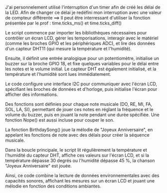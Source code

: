 J'ai personnelement utilisé l'interruption d'un timer afin de créé les délai de la LED. Afin de changer ce délai je redéfini mon interruption avec une valeur de compteur différente 
  ==> Il peut être interressant d'utiliser la fonction présentée par le prof : time.ticks_ms() et time.ticks_diff()


Le script commence par importer les bibliothèques nécessaires pour contrôler un écran LCD, gérer les temporisations, interagir avec le matériel (comme les broches GPIO et les périphériques ADC), et lire des données d'un capteur DHT11 (qui mesure la température et l'humidité).

Ensuite, il définit une entrée analogique pour un potentiomètre, initialise un buzzer sur la broche GPIO 18, et fixe quelques variables pour le délai entre les notes et le volume initial. Le capteur DHT est également initialisé, et la température et l'humidité sont lues immédiatement.

Le code configure une interface I2C pour communiquer avec l'écran LCD, spécifiant les broches de données et d'horloge, puis initialise l'écran pour afficher des informations.

Des fonctions sont définies pour chaque note musicale (DO, RE, MI, FA, SOL, LA, SI), permettant de jouer ces notes en réglant la fréquence et le volume du buzzer, puis en jouant la note pendant une durée spécifiée. Une fonction Nope() est aussi incluse pour couper le son.

La fonction BirthdaySong() joue la mélodie de "Joyeux Anniversaire", en appelant les fonctions de note avec des délais pour créer la séquence musicale.

Dans la boucle principale, le script lit régulièrement la température et l'humidité du capteur DHT, affiche ces valeurs sur l'écran LCD, et si la température dépasse 30 degrés ou l'humidité dépasse 45 %, la chanson "Joyeux Anniversaire" est jouée.

Ainsi, ce code combine la lecture de données environnementales avec des capacités sonores, affichant les mesures sur un écran LCD et jouant une mélodie en fonction des conditions ambiantes.
